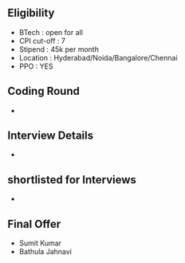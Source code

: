 ## Eligibility
- BTech : open for all
- CPI cut-off : 7
- Stipend : 45k per month
- Location : Hyderabad/Noida/Bangalore/Chennai
- PPO : YES

## Coding Round
- 

## Interview Details
- 

## shortlisted for Interviews
- 

## Final Offer
- Sumit Kumar
- Bathula Jahnavi